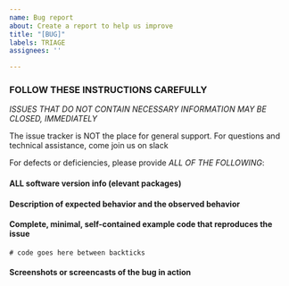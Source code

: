 ```yaml
---
name: Bug report
about: Create a report to help us improve
title: "[BUG]"
labels: TRIAGE
assignees: ''

---
```


### FOLLOW THESE INSTRUCTIONS CAREFULLY

*ISSUES THAT DO NOT CONTAIN NECESSARY INFORMATION MAY BE CLOSED, IMMEDIATELY*

The issue tracker is NOT the place for general support. For questions and technical assistance, come join us on slack

For defects or deficiencies, please provide *ALL OF THE FOLLOWING*:

#### ALL software version info (elevant packages)

#### Description of expected behavior and the observed behavior

#### Complete, minimal, self-contained example code that reproduces the issue

```
# code goes here between backticks

```

#### Screenshots or screencasts of the bug in action
